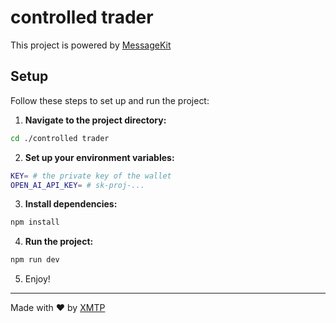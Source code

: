 # controlled trader

This project is powered by [MessageKit](https://messagekit.ephemerahq.com/) 

## Setup

Follow these steps to set up and run the project:

1. **Navigate to the project directory:**

```sh
cd ./controlled trader
```

2. **Set up your environment variables:**

```sh
KEY= # the private key of the wallet
OPEN_AI_API_KEY= # sk-proj-...
```

3. **Install dependencies:**

```sh
npm install
```

4. **Run the project:**

```sh
npm run dev
```

5. Enjoy!
---
Made with ❤️ by [XMTP](https://xmtp.org)